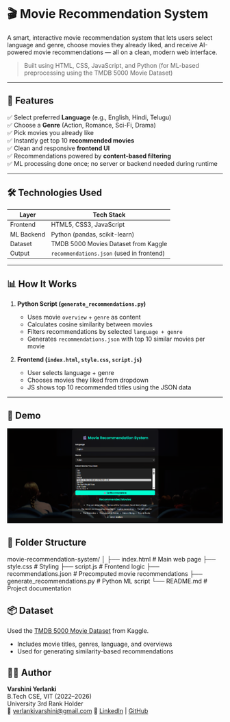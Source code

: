# 🎬 Movie Recommendation System

A smart, interactive movie recommendation system that lets users select language and genre, choose movies they already liked, and receive AI-powered movie recommendations — all on a clean, modern web interface.

> Built using HTML, CSS, JavaScript, and Python (for ML-based preprocessing using the TMDB 5000 Movie Dataset)

---

## 🚀 Features

✅ Select preferred **Language** (e.g., English, Hindi, Telugu)  
✅ Choose a **Genre** (Action, Romance, Sci-Fi, Drama)  
✅ Pick movies you already like  
✅ Instantly get top 10 **recommended movies**  
✅ Clean and responsive **frontend UI**  
✅ Recommendations powered by **content-based filtering**  
✅ ML processing done once; no server or backend needed during runtime

---

## 🛠️ Technologies Used

| Layer       | Tech Stack                          |
|------------|--------------------------------------|
| Frontend   | HTML5, CSS3, JavaScript              |
| ML Backend | Python (pandas, scikit-learn)        |
| Dataset    | TMDB 5000 Movies Dataset from Kaggle |
| Output     | `recommendations.json` (used in frontend) |

---

## 📊 How It Works

1. **Python Script (`generate_recommendations.py`)**  
   - Uses movie `overview` + `genre` as content
   - Calculates cosine similarity between movies
   - Filters recommendations by selected `language + genre`
   - Generates `recommendations.json` with top 10 similar movies per movie

2. **Frontend (`index.html`, `style.css`, `script.js`)**  
   - User selects language + genre
   - Chooses movies they liked from dropdown
   - JS shows top 10 recommended titles using the JSON data

---


## 📸 Demo

![Movie Recommender UI Screenshot](screenshot.png)

## 📁 Folder Structure

movie-recommendation-system/
│
├── index.html # Main web page
├── style.css # Styling
├── script.js # Frontend logic
├── recommendations.json # Precomputed movie recommendations
├── generate_recommendations.py # Python ML script
└── README.md # Project documentation

## 📦 Dataset

Used the [TMDB 5000 Movie Dataset](https://www.kaggle.com/datasets/tmdb/tmdb-movie-metadata) from Kaggle.

- Includes movie titles, genres, language, and overviews
- Used for generating similarity-based recommendations


## 👩‍💻 Author

**Varshini Yerlanki**  
B.Tech CSE, VIT (2022–2026)  
University 3rd Rank Holder  
📧 yerlankivarshini@gmail.com
🔗 [LinkedIn](https://www.linkedin.com/in/varshini-yerlanki-a95698293) | [GitHub](https://github.com/Varshini-966)

